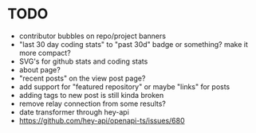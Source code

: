 # TODO

- contributor bubbles on repo/project banners
- "last 30 day coding stats" to "past 30d" badge or something? make it more compact?
- SVG's for github stats and coding stats
- about page?
- "recent posts" on the view post page?
- add support for "featured repository" or maybe "links" for posts
- adding tags to new post is still kinda broken
- remove relay connection from some results?
- date transformer through hey-api
- <https://github.com/hey-api/openapi-ts/issues/680>

